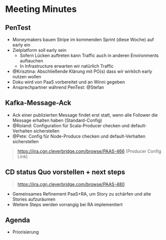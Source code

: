 # Meeting Minutes

## PenTest

- Moneymakers bauen Stripe im kommenden Sprint (diese Woche) auf early ein
- Zielplatform soll early sein
    - Sofern Lücken auftreten kann Traffic auch in anderen Environments auftauchen
    - In Infrastructure erwarten wir natürlich Traffic
- @Krisztina: Abschließende Klärung mit PO(s) dass wir wirklich early nutzen wollen 
- Doku wird von PaaS vorbereitet und an Winni gegeben
- Ansprechpartner während PenTest: @Stefan

## Kafka-Message-Ack

- Ack einer publizierten Message findet erst statt, wenn alle Follower die Message erhalten haben (Standard-Config)
- @Roland: Configuration für Scala-Producer checken und default-Verhalten sicherstellen
- @Pete: Config für Node-Produce checken und default-Verhalten sicherstellen

> https://jira.cgn.cleverbridge.com/browse/PAAS-466 (Producer Config Link)

## CD status Quo vorstellen + next steps

> https://jira.cgn.cleverbridge.com/browse/PAAS-480

- Gemeinsames Refinement PaaS+RA, um Story zu schärfen und alte Stories aufzuräumen
- Weitere Steps werden vorrangig bei RA implementiert

## Agenda

- Priorisierung
